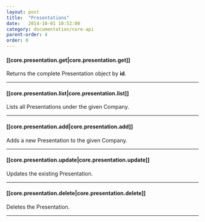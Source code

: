 ```yaml
---
layout: post
title:  "Presentations"
date:   2014-10-01 10:52:00
category: documentation/core-api
parent-order: 4
order: 0
---
```


#### [[core.presentation.get|core.presentation.get]]

Returns the complete Presentation object by **id**.

***

#### [[core.presentation.list|core.presentation.list]]

Lists all Presentations under the given Company.

***

#### [[core.presentation.add|core.presentation.add]]

Adds a new Presentation to the given Company.

***

#### [[core.presentation.update|core.presentation.update]]

Updates the existing Presentation.

***

#### [[core.presentation.delete|core.presentation.delete]]

Deletes the Presentation.

***
